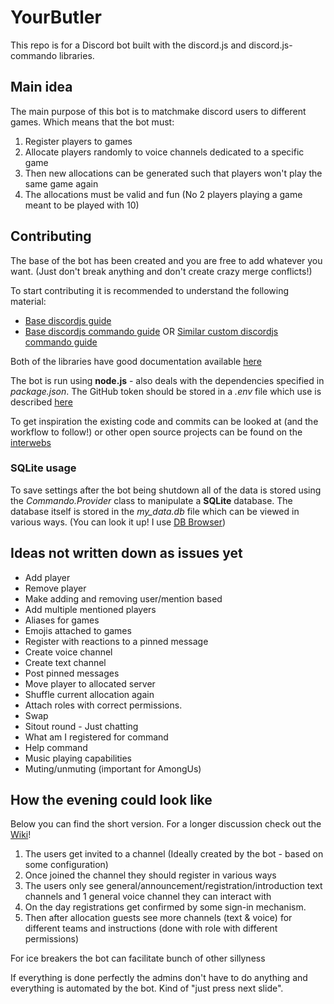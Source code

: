 # YourButler
This repo is for a Discord bot built with the discord.js and discord.js-commando libraries. 

## Main idea
The main purpose of this bot is to matchmake discord users to different games. Which means that the bot must:
1. Register players to games
2. Allocate players randomly to voice channels dedicated to a specific game
3. Then new allocations can be generated such that players won't play the same game again
4. The allocations must be valid and fun (No 2 players playing a game meant to be played with 10) 

## Contributing
The base of the bot has been created and you are free to add whatever you want. (Just don't break anything and don't create crazy merge conflicts!)

To start contributing it is recommended to understand the following material:
* [Base discordjs guide](https://discordjs.guide/)
* [Base discordjs commando guide](https://discordjs.guide/commando/) OR [Similar custom discordjs commando guide](https://dragonfire535.gitbooks.io/discord-js-commando-beginners-guide/content/getting-started.html)

Both of the libraries have good documentation available [here](https://discord.js.org/#/docs/main/stable/general/welcome)

The bot is run using **node.js** - also deals with the dependencies specified in *package.json*. The GitHub token should be stored in a *.env* file which use is described [here](https://github.com/AnIdiotsGuide/discordjs-bot-guide/blob/master/other-guides/env-files.md)

To get inspiration the existing code and commits can be looked at (and the workflow to follow!) or other open source projects can be found on the [interwebs](https://github.com/topics/discord-js-commando)

### SQLite usage

To save settings after the bot being shutdown all of the data is stored using the *Commando.Provider* class to manipulate a **SQLite** database. The database itself is stored in the *my_data.db* file which can be viewed in various ways. (You can look it up! I use [DB Browser](https://sqlitebrowser.org/))

## Ideas not written down as issues yet
* Add player
* Remove player
* Make adding and removing user/mention based
* Add multiple mentioned players
* Aliases for games
* Emojis attached to games
* Register with reactions to a pinned message
* Create voice channel
* Create text channel
* Post pinned messages
* Move player to allocated server
* Shuffle current allocation again
* Attach roles with correct permissions.
* Swap
* Sitout round - Just chatting
* What am I registered for command
* Help command
* Music playing capabilities
* Muting/unmuting (important for AmongUs)

## How the evening could look like
Below you can find the short version. For a longer discussion check out the [Wiki](https://github.com/KasparMatas/YourButler/wiki)!

1. The users get invited to a channel (Ideally created by the bot - based on some configuration)
2. Once joined the channel they should register in various ways
3. The users only see general/announcement/registration/introduction text channels and 1 general voice channel they can interact with
4. On the day registrations get confirmed by some sign-in mechanism.
5. Then after allocation guests see more channels (text & voice) for different teams and instructions (done with role with different permissions)

For ice breakers the bot can facilitate bunch of other sillyness

If everything is done perfectly the admins don't have to do anything and everything is automated by the bot. Kind of "just press next slide".